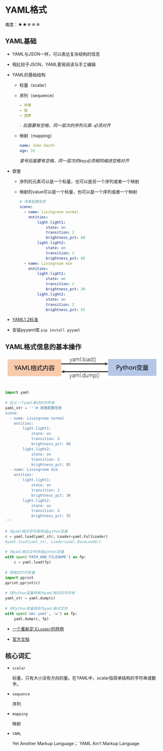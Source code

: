 # YAML格式

难度：★★☆☆☆

## YAML基础

- YAML与JSON一样，可以表达复杂结构的信息
- 相比较于JSON，YAML更易阅读与手工编辑
- YAML的基础结构
    + 标量（scalar）
    + 序列（sequence）

        ```yaml
        - 苹果
        - 梨
        - 菠萝
        ```

        *`-` 后面要有空格，同一层次的序列元素`-`必须对齐*

    + 映射（mapping）

        ```yaml
        name: John Smith
        age: 33
        ```

        *冒号后面要有空格，同一层次的key必须相同缩进空格对齐*

- 嵌套
    + 序列的元素可以是一个标量，也可以是另一个序列或者一个映射
    + 映射的value可以是一个标量，也可以是一个序列或者一个映射

        ```yaml
        # 场景配置信息
        scene:
          - name: Livingroom normal
            entities:
                light.light1:
                    state: on
                    transition: 2
                    brightness_pct: 60
                light.light2:
                    state: on
                    transition: 2
                    brightness_pct: 85
          - name: Livingroom dim
            entities:
                light.light1:
                    state: on
                    transition: 2
                    brightness_pct: 30
                light.light2:
                    state: on
                    transition: 2
                    brightness_pct: 55
        ```

- [YAML1.2标准](https://yaml.org/spec/1.2/spec.html)

- 安装pyyaml库
  `pip install pyyaml`

## YAML格式信息的基本操作

  ![YAML](images/yaml.JPG)

  ```python

  import yaml
  
  # 定义一个yaml格式的字符串
  yaml_str = '''# 场景配置信息
  scene:
    - name: Livingroom normal
      entities:
          light.light1:
              state: on
              transition: 2
              brightness_pct: 60
          light.light2:
              state: on
              transition: 2
              brightness_pct: 85
    - name: Livingroom dim
      entities:
          light.light1:
              state: on
              transition: 2
              brightness_pct: 30
          light.light2:
              state: on
              transition: 2
              brightness_pct: 55
  '''
  
  # 将yaml格式字符串转成python变量
  c = yaml.load(yaml_str, Loader=yaml.FullLoader)
  #yaml.load(yaml_str, Loader=yaml.BaseLoader)
  
  # 将yaml格式文件转成python变量
  with open('PATH_AND_FILENAME') as fp:
      c = yaml.load(fp)
  
  # 按格式打印变量
  import pprint
  pprint.pprint(c)
  
  # 将Python变量转换为yaml格式的字符串
  yaml_str = yaml.dump(c)
  
  # 将Python变量保存为yaml格式文件
  with open('abc.yaml', 'w') as fp:
      yaml.dump(c, fp)
  
  ```

- [一个重新定义`Loader`的样例](https://github.com/home-assistant/home-assistant/blob/dev/homeassistant/util/yaml/loader.py#L62)

- [官方文档](https://pyyaml.org/wiki/PyYAMLDocumentation)


## 核心词汇

- `scalar`

  标量，只有大小没有方向的量。在YAML中，scalar指简单结构的字符串或数字。

- `sequence`

  序列

- `mapping`

  映射

- `YAML`

  Yet Another Markup Language； YAML Ain't Markup Language

